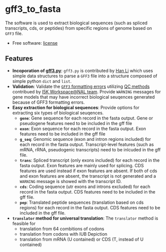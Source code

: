 # gff3_to_fasta
The software is used to extract biological sequences (such as spliced transcripts, cds, or peptides) from specific regions of genome based on `GFF3` file.
* Free software: [license](https://github.com/NAL-i5K/I5KNAL_OGS/blob/I5KNAL_OGS/LICENCE.md)

## Features
* **Incoporation of [gff3.py](https://github.com/hotdogee/gff3-py)**: `gff3.py` is contributed by [Han Li](https://github.com/hotdogee) which uses simple data structures to parse a `GFF3` file into a structure composed of simple python `dict` and `list`.
* **Validation**: Validate the [`GFF3` formatting errors](https://github.com/NAL-i5K/I5KNAL_OGS/wiki/QC-phase) utilizing [QC methods](https://github.com/NAL-i5K/I5KNAL_OGS/blob/I5KNAL_OGS/bin/gff-QC.py) contribued by [I5K Workspace@NAL team](https://i5k.nal.usda.gov/). Provide `WARNING` messages for gene models that may have incorrect biological seuqences generated because of GFF3 formatting errors.
* **Easy extraction for biological sequences**: Provide options for extracting six types of biological seuqences.
    - **`gene`**: Gene sequence for each record in the fasta output. Gene or pseudogene features need to be included in the gff file
    - **`exon`**: Exon sequence for each record in the fasta output. Exon features need to be included in the gff file
    - **`g_seq`**: Genomic sequence (exon and intron regions included) for each record in the fasta output. Transcript-level features (such as mRNA, rRNA, pseudogenic transcripts) need to be inlcuded in the gff file.
    - **`trans`**: Spliced transcript (only exons included) for each record in the fasta output. Exon features are mainly used for splicing. CDS features are used instead if exon features are absent. If both of cds and exon features are absent, the transcript is not generated and a `WARNING` message is showed with the transcript ID.
    - **`cds`**: Coding sequence (utr exons and introns excluded) for each record in the fasta output. CDS features need to be included in the gff file.
    - **`pep`**: Translated peptide sequences (translation based on cds regions) for each record in the fasta output. CDS features need to be included in the gff file.
* **`translator` method for universal translation**: The `translator` method is feasible for 
    - translation from 64 combitions of codons
    - translation from codons with IUB Depiction
    - translation from mRNA (U contained) or CDS (T, instead of U contained)
